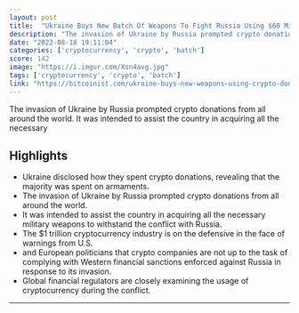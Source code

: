 ```yaml
---
layout: post
title:  "Ukraine Buys New Batch Of Weapons To Fight Russia Using $60 Million Crypto Donations"
description: "The invasion of Ukraine by Russia prompted crypto donations from all around the world. It was intended to assist the country in acquiring all the necessary"
date: "2022-08-18 19:11:04"
categories: ['cryptocurrency', 'crypto', 'batch']
score: 142
image: "https://i.imgur.com/Xsn4avg.jpg"
tags: ['cryptocurrency', 'crypto', 'batch']
link: "https://bitcoinist.com/ukraine-buys-new-weapons-using-crypto-donations/"
---
```


The invasion of Ukraine by Russia prompted crypto donations from all around the world. It was intended to assist the country in acquiring all the necessary

## Highlights

- Ukraine disclosed how they spent crypto donations, revealing that the majority was spent on armaments.
- The invasion of Ukraine by Russia prompted crypto donations from all around the world.
- It was intended to assist the country in acquiring all the necessary military weapons to withstand the conflict with Russia.
- The $1 trillion cryptocurrency industry is on the defensive in the face of warnings from U.S.
- and European politicians that crypto companies are not up to the task of complying with Western financial sanctions enforced against Russia in response to its invasion.
- Global financial regulators are closely examining the usage of cryptocurrency during the conflict.

---

